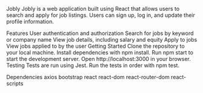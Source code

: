 Jobly
Jobly is a web application built using React that allows users to search and apply for job listings. Users can sign up, log in, and update their profile information.

Features
User authentication and authorization
Search for jobs by keyword or company name
View job details, including salary and equity
Apply to jobs
View jobs applied to by the user
Getting Started
Clone the repository to your local machine.
Install dependencies with npm install.
Run npm start to start the development server.
Open http://localhost:3000 in your browser.
Testing
Tests are run using Jest. Run the tests in order with npm test.

Dependencies
axios
bootstrap
react
react-dom
react-router-dom
react-scripts